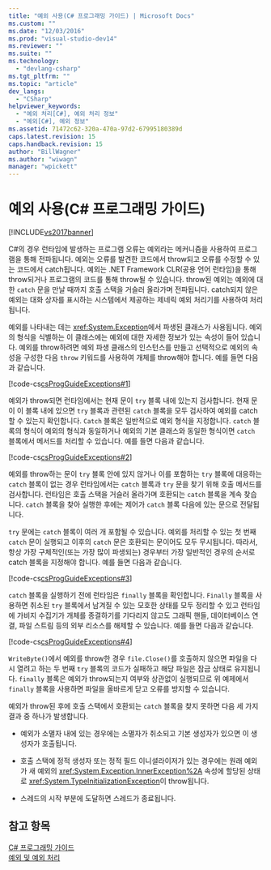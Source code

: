 ```yaml
---
title: "예외 사용(C# 프로그래밍 가이드) | Microsoft Docs"
ms.custom: ""
ms.date: "12/03/2016"
ms.prod: "visual-studio-dev14"
ms.reviewer: ""
ms.suite: ""
ms.technology: 
  - "devlang-csharp"
ms.tgt_pltfrm: ""
ms.topic: "article"
dev_langs: 
  - "CSharp"
helpviewer_keywords: 
  - "예외 처리[C#], 예외 처리 정보"
  - "예외[C#], 예외 정보"
ms.assetid: 71472c62-320a-470a-97d2-67995180389d
caps.latest.revision: 15
caps.handback.revision: 15
author: "BillWagner"
ms.author: "wiwagn"
manager: "wpickett"
---
```

# 예외 사용(C# 프로그래밍 가이드)
[!INCLUDE[vs2017banner](../../../csharp/includes/vs2017banner.md)]

C\#의 경우 런타임에 발생하는 프로그램 오류는 예외라는 메커니즘을 사용하여 프로그램을 통해 전파됩니다.  예외는 오류를 발견한 코드에서 throw되고 오류를 수정할 수 있는 코드에서 catch됩니다.  예외는 .NET Framework CLR\(공용 언어 런타임\)을 통해 throw되거나 프로그램의 코드를 통해 throw될 수 있습니다.  throw된 예외는 예외에 대한 `catch` 문을 만날 때까지 호출 스택을 거슬러 올라가며 전파됩니다.  catch되지 않은 예외는 대화 상자를 표시하는 시스템에서 제공하는 제네릭 예외 처리기를 사용하여 처리됩니다.  
  
 예외를 나타내는 데는 <xref:System.Exception>에서 파생된 클래스가 사용됩니다.  예외의 형식을 식별하는 이 클래스에는 예외에 대한 자세한 정보가 있는 속성이 들어 있습니다.  예외를 throw하려면 예외 파생 클래스의 인스턴스를 만들고 선택적으로 예외의 속성을 구성한 다음 `throw` 키워드를 사용하여 개체를 throw해야 합니다.  예를 들면 다음과 같습니다.  
  
 [!code-cs[csProgGuideExceptions#1](../../../csharp/programming-guide/exceptions/codesnippet/CSharp/using-exceptions_1.cs)]  
  
 예외가 throw되면 런타임에서는 현재 문이 `try` 블록 내에 있는지 검사합니다.  현재 문이 이 블록 내에 있으면 `try` 블록과 관련된 `catch` 블록을 모두 검사하여 예외를 catch할 수 있는지 확인합니다.  `Catch` 블록은 일반적으로 예외 형식을 지정합니다. `catch` 블록의 형식이 예외의 형식과 동일하거나 예외의 기본 클래스와 동일한 형식이면 `catch` 블록에서 메서드를 처리할 수 있습니다.  예를 들면 다음과 같습니다.  
  
 [!code-cs[csProgGuideExceptions#2](../../../csharp/programming-guide/exceptions/codesnippet/CSharp/using-exceptions_2.cs)]  
  
 예외를 throw하는 문이 `try` 블록 안에 있지 않거나 이를 포함하는 `try` 블록에 대응하는 `catch` 블록이 없는 경우 런타임에서는 `catch` 블록과 `try` 문을 찾기 위해 호출 메서드를 검사합니다.  런타임은 호출 스택을 거슬러 올라가며 호환되는 `catch` 블록을 계속 찾습니다.  `catch` 블록을 찾아 실행한 후에는 제어가 `catch` 블록 다음에 있는 문으로 전달됩니다.  
  
 `try` 문에는 `catch` 블록이 여러 개 포함될 수 있습니다.  예외를 처리할 수 있는 첫 번째 `catch` 문이 실행되고 이후의 `catch` 문은 호환되는 문이어도 모두 무시됩니다.  따라서, 항상 가장 구체적인\(또는 가장 많이 파생되는\) 경우부터 가장 일반적인 경우의 순서로 catch 블록을 지정해야 합니다.  예를 들면 다음과 같습니다.  
  
 [!code-cs[csProgGuideExceptions#3](../../../csharp/programming-guide/exceptions/codesnippet/CSharp/using-exceptions_3.cs)]  
  
 `catch` 블록을 실행하기 전에 런타임은 `finally` 블록을 확인합니다.  `Finally` 블록을 사용하면 취소된 `try` 블록에서 남겨질 수 있는 모호한 상태를 모두 정리할 수 있고 런타임에 가비지 수집기가 개체를 종결하기를 기다리지 않고도 그래픽 핸들, 데이터베이스 연결, 파일 스트림 등의 외부 리소스를 해제할 수 있습니다.  예를 들면 다음과 같습니다.  
  
 [!code-cs[csProgGuideExceptions#4](../../../csharp/programming-guide/exceptions/codesnippet/CSharp/using-exceptions_4.cs)]  
  
 `WriteByte()`에서 예외를 throw한 경우 `file.Close()`를 호출하지 않으면 파일을 다시 열려고 하는 두 번째 `try` 블록의 코드가 실패하고 해당 파일은 잠금 상태로 유지됩니다.  `finally` 블록은 예외가 throw되는지 여부와 상관없이 실행되므로 위 예제에서 `finally` 블록을 사용하면 파일을 올바르게 닫고 오류를 방지할 수 있습니다.  
  
 예외가 throw된 후에 호출 스택에서 호환되는 `catch` 블록을 찾지 못하면 다음 세 가지 결과 중 하나가 발생합니다.  
  
-   예외가 소멸자 내에 있는 경우에는 소멸자가 취소되고 기본 생성자가 있으면 이 생성자가 호출됩니다.  
  
-   호출 스택에 정적 생성자 또는 정적 필드 이니셜라이저가 있는 경우에는 원래 예외가 새 예외의 <xref:System.Exception.InnerException%2A> 속성에 할당된 상태로 <xref:System.TypeInitializationException>이 throw됩니다.  
  
-   스레드의 시작 부분에 도달하면 스레드가 종료됩니다.  
  
## 참고 항목  
 [C\# 프로그래밍 가이드](../../../csharp/programming-guide/index.md)   
 [예외 및 예외 처리](../../../csharp/programming-guide/exceptions/exceptions-and-exception-handling.md)